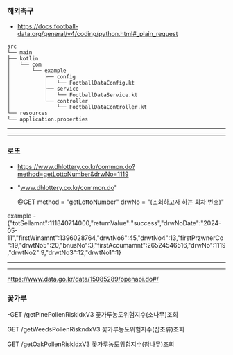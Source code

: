 ### 해외축구

- https://docs.football-data.org/general/v4/coding/python.html#_plain_request
```
src
└── main
├── kotlin
│   └── com
│       └── example
│           ├── config
│           │   └── FootballDataConfig.kt
│           ├── service
│           │   └── FootballDataService.kt
│           └── controller
│               └── FootballDataController.kt
└── resources
└── application.properties
```
---
---

### 로또
- https://www.dhlottery.co.kr/common.do?method=getLottoNumber&drwNo=1119
- "www.dhlottery.co.kr/common.do"


  @GET method = "getLottoNumber" drwNo = "\(조회하고자 하는 회차 번호)"


example - {"totSellamnt":111840714000,"returnValue":"success","drwNoDate":"2024-05-11","firstWinamnt":1396028764,"drwtNo6":45,"drwtNo4":13,"firstPrzwnerCo":19,"drwtNo5":20,"bnusNo":3,"firstAccumamnt":26524546516,"drwNo":1119,"drwtNo2":9,"drwtNo3":12,"drwtNo1":1}


---
---

https://www.data.go.kr/data/15085289/openapi.do#/

### 꽃가루
-GET
/getPinePollenRiskIdxV3
꽃가루농도위험지수(소나무)조회

GET
/getWeedsPollenRiskndxV3
꽃가루농도위험지수(잡초류)조회

GET
/getOakPollenRiskIdxV3
꽃가루농도위험지수(참나무)조회

###


